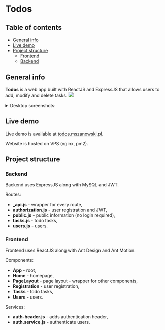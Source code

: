 # Todos
## Table of contents
* [General info](#general-info)
* [Live demo](#live-demo)
* [Project structure](#project-structure)
  * [Frontend](#frontend)
  * [Backend](#backend)
  

## General info
**Todos** is a web app built with ReactJS and ExpressJS that allows users to add, modify and delete tasks.
![](https://i.imgur.com/Yizgeld.png)
<details>
  <summary>Desktop screenshots:</summary>
  
![](https://i.imgur.com/43D3AeG.png)

![](https://i.imgur.com/ZKq8QY2.png)

![](https://i.imgur.com/NzBw6xt.png)

![](https://i.imgur.com/8q8g40J.png)
</details>

## Live demo
Live demo is available at [todos.mszanowski.pl](https://todos.mszanowski.pl).

Website is hosted on VPS (nginx, pm2).

## Project structure

### Backend
Backend uses ExpressJS along with MySQL and JWT.

Routes:
- **_api.js** - wrapper for every route,
- **authorization.js** - user registration and JWT,
- **public.js** - public information (no login required),
- **tasks.js** - todo tasks,
- **users.js** - users.

### Frontend
Frontend uses ReactJS along with Ant Design and Ant Motion.

Components:
- **App** - root,
- **Home** - homepage,
- **PageLayout** - page layout - wrapper for other components,
- **Registration** - user registration,
- **Tasks** - todo tasks,
- **Users** - users.

Services:
- **auth-header.js** - adds authentication header,
- **auth.service.js** - authenticate users.
